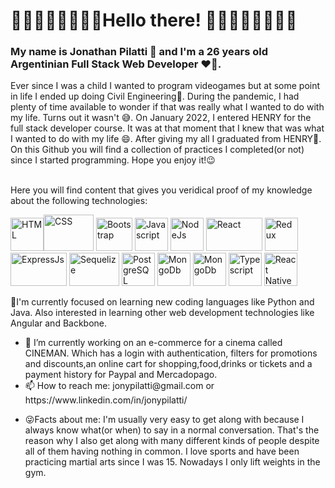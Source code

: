 # 🌌🌌🌌🌌🌌🌌🌌🌌Hello there! 🌌🌌🌌🌌🌌🌌🌌🌌
<h3>My name is Jonathan Pilatti 👋 and I'm a 26 years old Argentinian Full Stack Web Developer ❤️‍🔥.</h3>
<div>Ever since I was a child I wanted to program videogames but at some point in life I ended up doing Civil Engineering🤔. During the pandemic, I had plenty of time available to wonder if that was really what I wanted to do with my life. Turns out it wasn't	😅. On January 2022, I entered HENRY for the full stack developer course. It was at that moment that I knew that was what I wanted to do with my life 😄. After giving my all I graduated from HENRY🤯. 
</div>
	<div>On this Github you will find a collection of practices I completed(or not) since I started programming. Hope you enjoy it!😉</div>
&nbsp;
<p>Here you will find content that gives you veridical proof of my knowledge about the following technologies: </p>
<div align-content="center" align-self="center">
	<img src="https://www.w3.org/html/logo/img/mark-only-icon.png" alt="HTML" width= "53px" height="53px"><img src="https://1000marcas.net/wp-content/uploads/2021/02/CSS-Logo-500x283.png" alt="CSS" width="80px" height="58px">
	 <img src="https://i0.wp.com/www.jacobsoft.com.mx/wp-content/uploads/2019/04/Bootstrap-Logo.png?resize=300%2C209&ssl=1" alt="Bootstrap" width="58px" height="53px">
	<img src="https://www.freepnglogos.com/uploads/javascript-png/png-javascript-badge-picture-8.png" alt="Javascript" width="53px" height="53px">
	<img src="https://cdn-icons-png.flaticon.com/512/919/919825.png" alt="NodeJs" width="53px" height="53px">
	<img src="http://nightdeveloper.net/wp-content/uploads/2018/02/react.png" alt="React" width="90px" height="53px">
	<img src="https://raw.githubusercontent.com/reduxjs/redux/master/logo/logo.png" alt="Redux" width="53px" height="53px">
	<img src="https://blobscdn.gitbook.com/v0/b/gitbook-28427.appspot.com/o/assets%2F-Lgyno4NC7rhy49BAEjN%2F-Lh14lb3LH4C886qWxYA%2F-Lh1DZeIUQennGd9RiHe%2FScreen%20Shot%202019-06-10%20at%2011.30.20%20AM.png?alt=media&token=784b79f6-81b5-4308-97a2-155afb9d496f" alt="ExpressJs" width="90px" height="53px">
	<img src="https://www.vectorlogo.zone/logos/sequelizejs/sequelizejs-ar21.svg" alt="Sequelize" width="80px" height="53px">
	<img src="https://cdn.iconscout.com/icon/free/png-64/postgresql-11-1175122.png" alt="PostgreSQL" width="53px" height="53px">
	<img src="https://cdn.icon-icons.com/icons2/2415/PNG/512/mongodb_plain_wordmark_logo_icon_146423.png" alt="MongoDb" width="53px" height="53px">
	<img src="https://img.icons8.com/color/480/firebase.png" alt="MongoDb" width="53px" height="53px">
	<img src="https://cdn.icon-icons.com/icons2/2107/PNG/512/file_type_typescript_icon_130108.png" alt="Typescript" width="53px" height="53px">
	<img src="https://www.pinclipart.com/picdir/middle/207-2071102_es7-snippets-react-native-icon-png-clipart.png" alt="React Native" width="53px" height="53px">
</div>
	
<p> </p>
<p>🌱I'm currently focused on learning new coding languages like Python and Java. Also interested in learning other web development technologies like Angular and Backbone.</p>

<ul>
<li> 🔭 I’m currently working on an e-commerce for a cinema called CINEMAN. Which has a login with authentication, filters for promotions and discounts,an online cart for shopping,food,drinks or tickets and a payment history for Paypal and Mercadopago. </li>
	<li> 📫 How to reach me: jonypilatti@gmail.com or https://www.linkedin.com/in/jonypilatti/	</li>
	<li> <p>😜Facts about me: I'm usually very easy to get along with because I always know what(or when) to say in a normal conversation. That's the reason why I also get along with many different kinds of people despite all of them having nothing in common. I love sports and have been practicing martial arts since I was 15. Nowadays I only lift weights in the gym.
	</li>
</ul>

<!--
**jonypilatti/jonypilatti** is a ✨ _special_ ✨ repository because its `README.md` (this file) appears on your GitHub profile.

Here are some ideas to get you started:



- 🔭 I’m currently working on ...
- 🌱 I’m currently learning ...
- 👯 I’m looking to collaborate on ...
- 🤔 I’m looking for help with ...
- 💬 Ask me about ...
- 📫 How to reach me: ...
- 😄 Pronouns: ...
- ⚡ Fun fact: ...
-->
